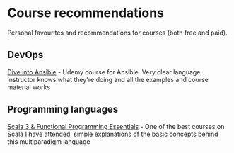 # Course recommendations

Personal favourites and recommendations for courses (both free and paid).

## DevOps

[Dive into Ansible](https://www.udemy.com/course/diveintoansible/) - Udemy course for Ansible. Very clear language, instructor knows what they're doing and all the examples and course material works

## Programming languages

[Scala 3 & Functional Programming Essentials](https://rockthejvm.com/p/scala) - One of the best courses on [Scala](https://www.scala-lang.org/) I have attended, simple explanations of the basic concepts behind this multiparadigm language